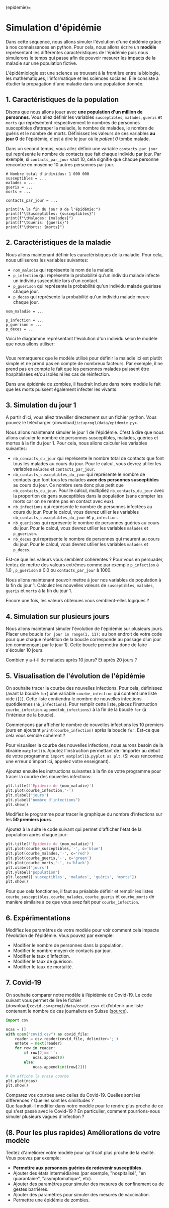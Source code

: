 (epidemie)=

# Simulation d'épidémie

Dans cette séquence, nous allons simuler l'évolution d'une épidémie grâce à nos connaissances en python. Pour cela, nous allons écrire un **modèle** représentant les différentes caractéristiques de l'épidémie puis nous simulerons le temps qui passe afin de pouvoir mesurer les impacts de la maladie sur une population fictive.

L'épidémiologie est une science se trouvant à la frontière entre la biologie, les mathématiques, l'informatique et les sciences sociales. Elle consiste à étudier la propagation d'une maladie dans une population donnée.

## 1. Caractéristiques de la population

Disons que nous allons jouer avec **une population d'un million de personnes**. Vous allez définir les variables `susceptibles`, `malades`, `gueris` et `morts` qui représentent respectivement le nombres de personnes susceptibles d’attraper la maladie, le nombre de malades, le nombre de guéris et le nombre de morts.
Définissez les valeurs de ces variables **au jour 0** de l'épidémie, c'est à dire le jour où le *patient 0* tombe malade.

Dans un second temps, vous allez définir une variable `contacts_par_jour` qui représente le nombre de contacts que fait chaque individu par jour. Par exemple, si `contacts_par_jour` vaut 10, cela signifie que chaque personne rencontre en moyenne 10 autres personnes par jour.

```{codeplay}
# Nombre total d'individus: 1 000 000
susceptibles = ...
malades = ...
gueris = ...
morts = ...

contacts_par_jour = ...

print("A la fin du jour 0 de l'épidémie:")
print(f"\tSusceptibles: {susceptibles}")
print(f"\tMalades: {malades}")
print(f"\tGuéris: {gueris}")
print(f"\tMorts: {morts}")
```

## 2. Caractéristiques de la maladie

Nous allons maintenant définir les caractéristiques de la maladie. Pour cela, nous utiliserons les variables suivantes:

- `nom_maladie` qui représente le nom de la maladie.
- `p_infection` qui représente la probabilité qu'un individu malade infecte un individu susceptible lors d'un contact.
- `p_guerison` qui représente la probabilité qu'un individu malade guérisse chaque jour.
- `p_deces` qui représente la probabilité qu'un individu malade meure chaque jour.

```{codeplay}
nom_maladie = ...

p_infection = ...
p_guerison = ...
p_deces = ...
```

Voici le diagramme représentant l'évolution d'un individu selon le modèle que nous allons utiliser:

```{image} prog1/media/epidemie.png
```

Vous remarquerez que le modèle utilisé pour définir la maladie ici est plutôt simple et ne prend pas en compte de nombreux facteurs. Par exemple, il ne prend pas en compte le fait que les personnes malades puissent être hospitalisées et/ou isolés ni les cas de réinfection.

Dans une épidémie de zombies, il faudrait inclure dans notre modèle le fait que les morts puissent également infecter les vivants.

## 3. Simulation du jour 1

A partir d'ici, vous allez travailler directement sur un fichier python. Vous pouvez le télécharger {download}`ici<prog1/data/epidemie.py>`.

Nous allons maintenant simuler le jour 1 de l'épidémie. C'est à dire que nous allons calculer le nombre de personnes susceptibles, malades, guéries et mortes à la fin du jour 1. Pour cela, nous allons calculer les variables suivantes:

- `nb_concacts_du_jour` qui représente le nombre total de contacts que font tous les malades au cours du jour. Pour le calcul, vous devrez utilier les variables `malades` et `contacts_par_jour`.
- `nb_contacts_susceptibles_du_jour` qui représente le nombre de contacts que font tous les malades **avec des personnes susceptibles** au cours du jour. Ce nombre sera donc plus petit que `nb_contacts_du_jour`. Pour le calcul, multipliez `nb_contacts_du_jour` avec la proportion de gens susceptibles dans la population (sans compter les morts car on ne rentre pas en contact avec eux).
- `nb_infections` qui représente le nombre de personnes infectées au cours du jour. Pour le calcul, vous devrez utilier les variables `nb_contacts_susceptibles_du_jour` et `p_infection`.
- `nb_guerisons` qui représente le nombre de personnes guéries au cours du jour. Pour le calcul, vous devrez utilier les variables `malades` et `p_guerison`.
- `nb_deces` qui représente le nombre de personnes qui meurent au cours du jour. Pour le calcul, vous devrez utilier les variables `malades` et `p_deces`.

Est-ce que les valeurs vous semblent cohérentes ? Pour vous en persuader, tentez de mettre des valeurs extrêmes comme par exemple `p_infection` à 1.0 , `p_guerison` à 0.0 ou `contacts_par_jour` à 1000.

Nous allons maintenant pouvoir mettre à jour nos variables de population à la fin du jour 1. Calculez les nouvelles valeurs de `susceptibles`, `malades`, `gueris` et `morts` à la fin du jour 1.

Encore une fois, les valeurs obtenues vous semblent-elles logiques ?

## 4. Simulation sur plusieurs jours

Nous allons maintenant simuler l'évolution de l'épidémie sur plusieurs jours. Placer une boucle `for jour in range(1, 11):` au bon endroit de votre code pour que chaque répétition de la boucle corresponde au passage d’un jour (en commençant par le jour 1). Cette boucle permettra donc de faire s'écouler 10 jours.

Combien y a-t-il de malades après 10 jours? Et après 20 jours ?

## 5. Visualisation de l'évolution de l'épidémie

On souhaite tracer la courbe des nouvelles infections. Pour cela, définissez (avant la boucle `for`) une variable `courbe_infection` qui contient une liste vide (`[]`). Cette liste contiendra le nombre de nouvelles infections quotidiennes (`nb_infections`). Pour remplir cette liste, placez l’instruction `courbe_infection.append(nb_infections)` à la fin de la boucle `for` (à l'intérieur de la boucle).

Commençons par afficher le nombre de nouvelles infections les 10 premiers jours en ajoutant `print(courbe_infection)` après la boucle `for`. Est-ce que cela vous semble cohérent ?

Pour visualiser la courbe des nouvelles infections, nous aurons besoin de la librairie `matplotlib`. Ajoutez l'instruction permettant de l'importer au début de votre programme: `import matplotlib.pyplot as plt`. (Si vous rencontrez une erreur d'import ici, appelez votre enseignant).

Ajoutez ensuite les instructions suivantes à la fin de votre programme pour tracer la courbe des nouvelles infections:

```python
plt.title(f'Epidémie de {nom_maladie}')
plt.plot(courbe_infection,'-')
plt.xlabel('jours')
plt.ylabel("nombre d'infections")
plt.show()
```

Modifiez le programme pour tracer le graphique du nombre d’infections sur les **50 premiers jours**.

Ajoutez à la suite le code suivant qui permet d'afficher l'état de la population après chaque jour:

```python
plt.title(f'Epidémie de {nom_maladie}')
plt.plot(courbe_susceptibles,'-', c='blue')
plt.plot(courbe_malades,'-', c='red')
plt.plot(courbe_gueris,'-', c='green')
plt.plot(courbe_morts,'-', c='black')
plt.xlabel('jours')
plt.ylabel("population")
plt.legend(['susceptibles', 'malades', 'guéris', 'morts'])
plt.show()
```

Pour que cela fonctionne, il faut au préalable définir et remplir les listes `courbe_susceptibles`, `courbe_malades`, `courbe_gueris` et `courbe_morts` de manière similaire à ce que vous avez fait pour `courbe_infection`.

## 6. Expérimentations

Modifiez les paramètres de votre modèle pour voir comment cela impacte l'évolution de l'épidémie. Vous pouvez par exemple:

- Modifier le nombre de personnes dans la population.
- Modifier le nombre moyen de contacts par jour.
- Modifier le taux d'infection.
- Modifier le taux de guérison.
- Modifier le taux de mortalité.

## 7. Covid-19

On souhaite comparer notre modèle à l’épidémie de Covid-19. Le code suivant vous permet de lire le fichier {download}`covid.csv<prog1/data/covid.csv>` et d’obtenir une liste contenant le nombre de cas journaliers en Suisse (<a href="https://www.coronavirus-statistiques.com/stats-pays/coronavirus-nombre-de-cas-suisse/" target="_blank">source</a>).

```python
import csv

ncas = []
with open("covid.csv") as covid_file:
    reader = csv.reader(covid_file, delimiter=';')
    entete = next(reader)
    for row in reader:
        if row[2]== '':
            ncas.append(0)
        else:
            ncas.append(int(row[2]))

# On affiche la vraie courbe
plt.plot(ncas)
plt.show()
```

Comparez vos courbes avec celles du Covid-19. Quelles sont les différences ? Quelles sont les similitudes ?  
Que faudrait-il modifier dans notre modèle pour le rendre plus proche de ce qui s'est passé avec le Covid-19 ? En particulier, comment pourrions-nous simuler plusieurs vagues d'infection ?

## (8. Pour les plus rapides) Améliorations de votre modèle

Tentez d'améliorer votre modèle pour qu'il soit plus proche de la réalité. Vous pouvez par exemple:

- **Permettre aux personnes guéries de redevenir susceptibles.**
- Ajouter des états intermédiaires (par exemple, "hospitalisé", "en quarantaine", "asymptomatique", etc).
- Ajouter des paramètres pour simuler des mesures de confinement ou de gestes barrières.
- Ajouter des paramètres pour simuler des mesures de vaccination.
- Permettre une épidémie de zombies.
